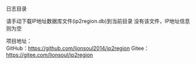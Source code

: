 ﻿日志目录

请手动下载IP地址数据库文件(ip2region.db)到当前目录
没有该文件，IP地址信息则为空

项目地址：  
GitHub：https://github.com/lionsoul2014/ip2region
Gitee：https://gitee.com/lionsoul/ip2region